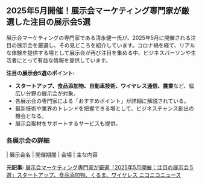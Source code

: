 ## 2025年5月開催！展示会マーケティング専門家が厳選した注目の展示会5選

展示会マーケティングの専門家である清永健一氏が、2025年5月に開催される注目の展示会を厳選し、その見どころを紹介しています。コロナ禍を経て、リアルな体験を提供する場として展示会が再び注目を集める中、ビジネスパーソンや生活者にとって有益な情報を提供しています。

**注目の展示会5選のポイント:**

* **スタートアップ、食品添加物、自動車技術、ワイヤレス通信、農業**など、幅広い分野の展示会が対象。
* 各展示会の専門家による「おすすめポイント」が詳細に解説されている。
* 最新技術や業界のトレンドを把握できる場として、ビジネスチャンス創出の機会となる。
* 展示会取材をサポートするサービスも提供。

### 各展示会の詳細

| 展示会名 | 開催期間 | 会場 | 主な内容 

**元記事:** [展示会マーケティング専門家が厳選「2025年5月開催：注目の展示会５選」スタートアップ、食品添加物、くるま、ワイヤレス ニコニコニュース](https://news.nicovideo.jp/watch/nw17602998?news_ref=watch_60_nw17488607)